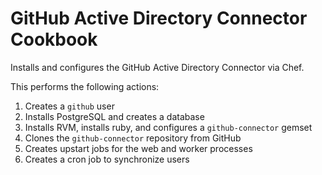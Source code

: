 GitHub Active Directory Connector Cookbook
==========================================

Installs and configures the GitHub Active Directory Connector via Chef.

This performs the following actions:

1. Creates a `github` user
2. Installs PostgreSQL and creates a database
3. Installs RVM, installs ruby, and configures a `github-connector` gemset
4. Clones the `github-connector` repository from GitHub
5. Creates upstart jobs for the web and worker processes
6. Creates a cron job to synchronize users
